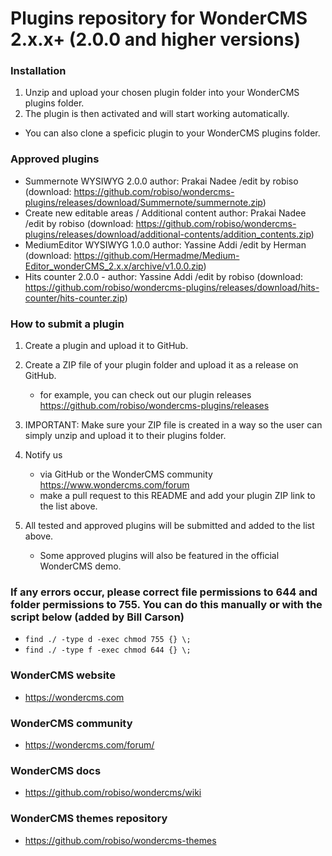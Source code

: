 # Plugins repository for WonderCMS 2.x.x+ (2.0.0 and higher versions)

### Installation
1. Unzip and upload your chosen plugin folder into your WonderCMS plugins folder.
2. The plugin is then activated and will start working automatically.
- You can also clone a speficic plugin to your WonderCMS plugins folder.

### Approved plugins
- Summernote WYSIWYG 2.0.0 author: Prakai Nadee /edit by robiso (download: https://github.com/robiso/wondercms-plugins/releases/download/Summernote/summernote.zip)
- Create new editable areas / Additional content author: Prakai Nadee /edit by robiso (download: https://github.com/robiso/wondercms-plugins/releases/download/additional-contents/addition_contents.zip)
- MediumEditor WYSIWYG 1.0.0 author: Yassine Addi /edit by Herman (download: https://github.com/Hermadme/Medium-Editor_wonderCMS_2.x.x/archive/v1.0.0.zip)
- Hits counter 2.0.0 - author: Yassine Addi /edit by robiso (download: https://github.com/robiso/wondercms-plugins/releases/download/hits-counter/hits-counter.zip)

### How to submit a plugin
1. Create a plugin and upload it to GitHub.

2. Create a ZIP file of your plugin folder and upload it as a release on GitHub.
   - for example, you can check out our plugin releases https://github.com/robiso/wondercms-plugins/releases
   
3. IMPORTANT: Make sure your ZIP file is created in a way so the user can simply unzip and upload it to their plugins folder.

4. Notify us
   - via GitHub or the WonderCMS community https://www.wondercms.com/forum
   - make a pull request to this README and add your plugin ZIP link to the list above.

5. All tested and approved plugins will be submitted and added to the list above.
   - Some approved plugins will also be featured in the official WonderCMS demo.

### If any errors occur, please correct file permissions to 644 and folder permissions to 755. You can do this manually or with the script below (added by Bill Carson)
  - `find ./ -type d -exec chmod 755 {} \;`
  - `find ./ -type f -exec chmod 644 {} \;`

### WonderCMS website
- https://wondercms.com

### WonderCMS community
- https://wondercms.com/forum/

### WonderCMS docs
- https://github.com/robiso/wondercms/wiki

### WonderCMS themes repository
- https://github.com/robiso/wondercms-themes

